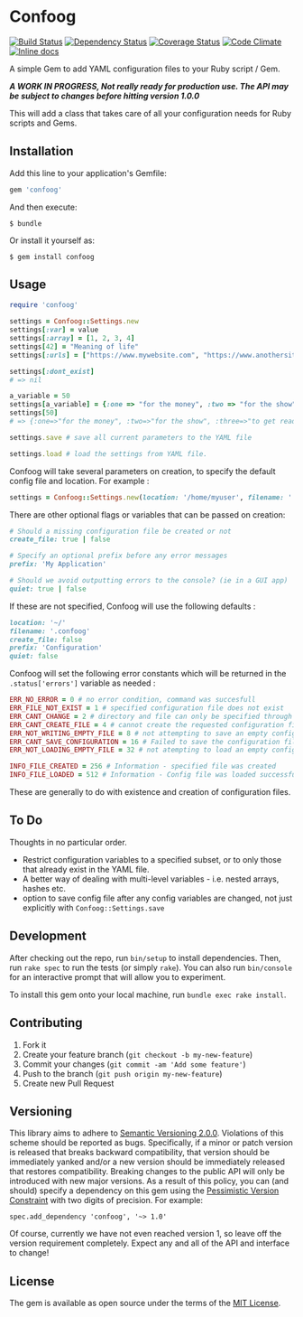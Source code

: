 # Confoog
[![Build Status](https://travis-ci.org/seapagan/confoog.svg)](https://travis-ci.org/seapagan/confoog)
[![Dependency Status](https://gemnasium.com/seapagan/confoog.svg)](https://gemnasium.com/seapagan/confoog)
[![Coverage Status](https://coveralls.io/repos/seapagan/confoog/badge.svg?branch=master&service=github)](https://coveralls.io/github/seapagan/confoog?branch=master)
[![Code Climate](https://codeclimate.com/github/seapagan/confoog/badges/gpa.svg)](https://codeclimate.com/github/seapagan/confoog)
[![Inline docs](http://inch-ci.org/github/seapagan/confoog.svg?branch=master)](http://inch-ci.org/github/seapagan/confoog)

A simple Gem to add YAML configuration files to your Ruby script / Gem.

__*A WORK IN PROGRESS, Not really ready for production use. The API may be subject to changes before hitting version 1.0.0*__

This will add a class that takes care of all your configuration needs for Ruby scripts and Gems.

## Installation

Add this line to your application's Gemfile:

```ruby
gem 'confoog'
```

And then execute:

    $ bundle

Or install it yourself as:

    $ gem install confoog

## Usage

```ruby
require 'confoog'

settings = Confoog::Settings.new
settings[:var] = value
settings[:array] = [1, 2, 3, 4]
settings[42] = "Meaning of life"
settings[:urls] = ["https://www.mywebsite.com", "https://www.anothersite.com/a/page.html"]

settings[:dont_exist]
# => nil

a_variable = 50
settings[a_variable] = {:one => "for the money", :two => "for the show", :three => "to get ready"}
settings[50]
# => {:one=>"for the money", :two=>"for the show", :three=>"to get ready"}

settings.save # save all current parameters to the YAML file

settings.load # load the settings from YAML file.
```
Confoog will take several parameters on creation, to specify the default config file and location. For example :
```ruby
settings = Confoog::Settings.new(location: '/home/myuser', filename: '.foo-settings')
```
There are other optional flags or variables that can be passed on creation:
```ruby
# Should a missing configuration file be created or not
create_file: true | false

# Specify an optional prefix before any error messages
prefix: 'My Application'

# Should we avoid outputting errors to the console? (ie in a GUI app)
quiet: true | false
```
If these are not specified, Confoog will use the following defaults :
```ruby
location: '~/'
filename: '.confoog'
create_file: false
prefix: 'Configuration'
quiet: false
```

Confoog will set the following error constants which will be returned in the `.status['errors']` variable as needed :
```ruby
ERR_NO_ERROR = 0 # no error condition, command was succesfull
ERR_FILE_NOT_EXIST = 1 # specified configuration file does not exist
ERR_CANT_CHANGE = 2 # directory and file can only be specified through `.new()`
ERR_CANT_CREATE_FILE = 4 # cannot create the requested configuration file
ERR_NOT_WRITING_EMPTY_FILE = 8 # not attempting to save an empty configuration
ERR_CANT_SAVE_CONFIGURATION = 16 # Failed to save the configuration file
ERR_NOT_LOADING_EMPTY_FILE = 32 # not atempting to load an empty config file

INFO_FILE_CREATED = 256 # Information - specified file was created
INFO_FILE_LOADED = 512 # Information - Config file was loaded successfully
```
These are generally to do with existence and creation of configuration files.

## To Do

Thoughts in no particular order.

- Restrict configuration variables to a specified subset, or to only those that already exist in the YAML file.
- A better way of dealing with multi-level variables - i.e. nested arrays, hashes etc.
- option to save config file after any config variables are changed, not just explicitly with `Confoog::Settings.save`

## Development

After checking out the repo, run `bin/setup` to install dependencies. Then, run `rake spec` to run the tests (or simply `rake`). You can also run `bin/console` for an interactive prompt that will allow you to experiment.

To install this gem onto your local machine, run `bundle exec rake install`.

## Contributing

1. Fork it
2. Create your feature branch (`git checkout -b my-new-feature`)
3. Commit your changes (`git commit -am 'Add some feature'`)
4. Push to the branch (`git push origin my-new-feature`)
5. Create new Pull Request

## Versioning

This library aims to adhere to [Semantic Versioning 2.0.0][semver]. Violations
of this scheme should be reported as bugs. Specifically, if a minor or patch
version is released that breaks backward compatibility, that version should be
immediately yanked and/or a new version should be immediately released that
restores compatibility. Breaking changes to the public API will only be
introduced with new major versions. As a result of this policy, you can (and
should) specify a dependency on this gem using the [Pessimistic Version
Constraint][pvc] with two digits of precision. For example:

    spec.add_dependency 'confoog', '~> 1.0'

Of course, currently we have not even reached version 1, so leave off the version requirement completely. Expect any and all of the API and interface to change!

[semver]: http://semver.org/
[pvc]: http://guides.rubygems.org/patterns/#pessimistic-version-constraint

## License

The gem is available as open source under the terms of the [MIT License](http://opensource.org/licenses/MIT).
